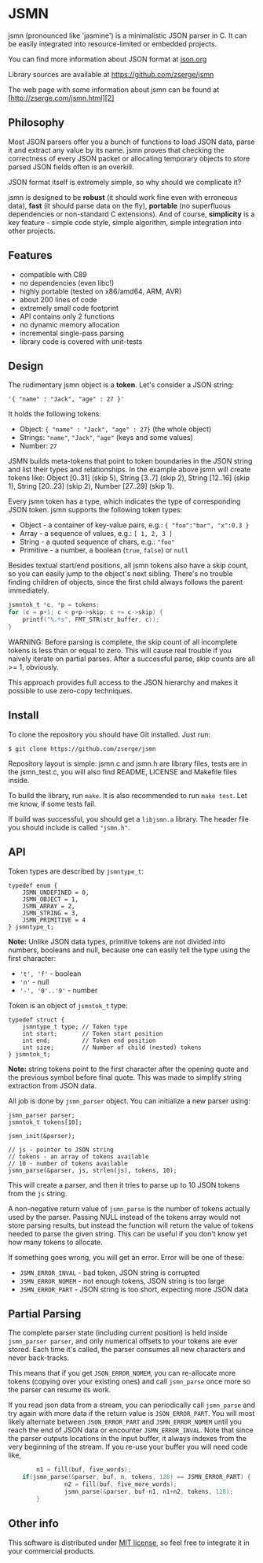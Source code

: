 
JSMN
====

jsmn (pronounced like 'jasmine') is a minimalistic JSON parser in C.  It can be
easily integrated into resource-limited or embedded projects.

You can find more information about JSON format at [json.org][1]

Library sources are available at https://github.com/zserge/jsmn

The web page with some information about jsmn can be found at
[http://zserge.com/jsmn.html][2]

Philosophy
----------

Most JSON parsers offer you a bunch of functions to load JSON data, parse it
and extract any value by its name. jsmn proves that checking the correctness of
every JSON packet or allocating temporary objects to store parsed JSON fields
often is an overkill. 

JSON format itself is extremely simple, so why should we complicate it?

jsmn is designed to be	**robust** (it should work fine even with erroneous
data), **fast** (it should parse data on the fly), **portable** (no superfluous
dependencies or non-standard C extensions). And of course, **simplicity** is a
key feature - simple code style, simple algorithm, simple integration into
other projects.

Features
--------

* compatible with C89
* no dependencies (even libc!)
* highly portable (tested on x86/amd64, ARM, AVR)
* about 200 lines of code
* extremely small code footprint
* API contains only 2 functions
* no dynamic memory allocation
* incremental single-pass parsing
* library code is covered with unit-tests

Design
------

The rudimentary jsmn object is a **token**. Let's consider a JSON string:

	'{ "name" : "Jack", "age" : 27 }'

It holds the following tokens:

* Object: `{ "name" : "Jack", "age" : 27}` (the whole object)
* Strings: `"name"`, `"Jack"`, `"age"` (keys and some values)
* Number: `27`

JSMN builds meta-tokens that point to token boundaries in the JSON
string and list their types and relationships.
In the example above jsmn will create tokens like:
Object [0..31] (skip 5), String [3..7] (skip 2),
String [12..16] (skip 1), String [20..23] (skip 2),
Number [27..29] (skip 1).

Every jsmn token has a type, which indicates the type of corresponding JSON
token. jsmn supports the following token types:

* Object - a container of key-value pairs, e.g.:
	`{ "foo":"bar", "x":0.3 }`
* Array - a sequence of values, e.g.:
	`[ 1, 2, 3 ]`
* String - a quoted sequence of chars, e.g.: `"foo"`
* Primitive - a number, a boolean (`true`, `false`) or `null`

Besides textual start/end positions, all jsmn tokens
also have a skip count, so you can easily jump to the object's
next sibling.  There's no trouble finding children of objects,
since the first child always follows the parent immediately.

```C
jsmntok_t *c, *p = tokens;
for (c = p+1; c < p+p->skip; c += c->skip) {
    printf("%.*s", FMT_STR(str_buffer, c));
}
```

WARNING: Before parsing is complete, the skip count
of all incomplete tokens is less than or equal to zero.
This will cause real trouble if you naively iterate on partial
parses.  After a successful parse, skip
counts are all >= 1, obviously.

This approach provides full access to the JSON hierarchy
and makes it possible to use zero-copy techniques.

Install
-------

To clone the repository you should have Git installed. Just run:

	$ git clone https://github.com/zserge/jsmn

Repository layout is simple: jsmn.c and jsmn.h are library files, tests are in
the jsmn\_test.c, you will also find README, LICENSE and Makefile files inside.

To build the library, run `make`. It is also recommended to run `make test`.
Let me know, if some tests fail.

If build was successful, you should get a `libjsmn.a` library.
The header file you should include is called `"jsmn.h"`.

API
---

Token types are described by `jsmntype_t`:

	typedef enum {
		JSMN_UNDEFINED = 0,
		JSMN_OBJECT = 1,
		JSMN_ARRAY = 2,
		JSMN_STRING = 3,
		JSMN_PRIMITIVE = 4
	} jsmntype_t;

**Note:** Unlike JSON data types, primitive tokens are not divided into
numbers, booleans and null, because one can easily tell the type using the
first character:

* <code>'t', 'f'</code> - boolean 
* <code>'n'</code> - null
* <code>'-', '0'..'9'</code> - number

Token is an object of `jsmntok_t` type:

	typedef struct {
		jsmntype_t type; // Token type
		int start;       // Token start position
		int end;         // Token end position
		int size;        // Number of child (nested) tokens
	} jsmntok_t;

**Note:** string tokens point to the first character after
the opening quote and the previous symbol before final quote. This was made 
to simplify string extraction from JSON data.

All job is done by `jsmn_parser` object. You can initialize a new parser using:

	jsmn_parser parser;
	jsmntok_t tokens[10];

	jsmn_init(&parser);

	// js - pointer to JSON string
	// tokens - an array of tokens available
	// 10 - number of tokens available
	jsmn_parse(&parser, js, strlen(js), tokens, 10);

This will create a parser, and then it tries to parse up to 10 JSON tokens from
the `js` string.

A non-negative return value of `jsmn_parse` is the number of tokens actually
used by the parser.
Passing NULL instead of the tokens array would not store parsing results, but
instead the function will return the value of tokens needed to parse the given
string. This can be useful if you don't know yet how many tokens to allocate.

If something goes wrong, you will get an error. Error will be one of these:

* `JSMN_ERROR_INVAL` - bad token, JSON string is corrupted
* `JSMN_ERROR_NOMEM` - not enough tokens, JSON string is too large
* `JSMN_ERROR_PART` - JSON string is too short, expecting more JSON data

Partial Parsing
----------

The complete parser state (including current position) is held inside
`jsmn_parser parser`, and only numerical offsets to your
tokens are ever stored.  Each time it's called, the parser consumes
all new characters and never back-tracks.

This means that if you get `JSON_ERROR_NOMEM`, you can re-allocate
more tokens (copying over your existing ones) and call
`jsmn_parse` once more so the parser can resume its work.

If you read json data from a stream, you can
periodically call `jsmn_parse` and try again with more data
if the return value is `JSON_ERROR_PART`.
You will most likely alternate between `JSON_ERROR_PART` and  `JSMN_ERROR_NOMEM`
until you reach the end of JSON data or encounter `JSMN_ERROR_INVAL`.
Note that since the parser outputs locations in the input buffer,
it always indexes from the very beginning of the stream.  If you re-use
your buffer you will need code like,
```C
        n1 = fill(buf, five_words);
	if(jsmn_parse(&parser, buf, n, tokens, 128) == JSMN_ERROR_PART) {
                n2 = fill(buf, five_more_words);
                jsmn_parse(&parser, buf-n1, n1+n2, tokens, 128);
        }
```


Other info
----------

This software is distributed under [MIT license](http://www.opensource.org/licenses/mit-license.php),
 so feel free to integrate it in your commercial products.

[1]: http://www.json.org/
[2]: http://zserge.com/jsmn.html
